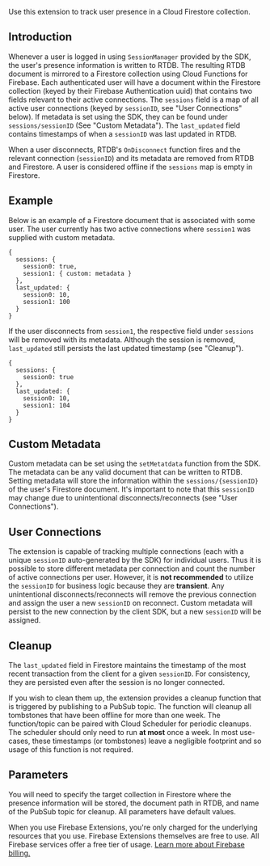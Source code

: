 Use this extension to track user presence in a Cloud Firestore collection.

## Introduction
Whenever a user is logged in using `SessionManager` provided by the SDK, the user's presence information is written to RTDB. The resulting RTDB document is mirrored to a Firestore collection using Cloud Functions for Firebase. Each authenticated user will have a document within the Firestore collection (keyed by their Firebase Authentication uuid) that contains two fields relevant to their active connections. The `sessions` field is a map of all active user connections (keyed by `sessionID`, see "User Connections" below). If metadata is set using the SDK, they can be found under `sessions/sessionID` (See "Custom Metadata"). The `last_updated` field contains timestamps of when a `sessionID` was last updated in RTDB.
 
 When a user disconnects, RTDB's `OnDisconnect` function fires and the relevant connection (`sessionID`) and its metadata are removed from RTDB and Firestore. A user is considered offline if the `sessions` map is empty in Firestore.
 
 ## Example
 
 Below is an example of a Firestore document that is associated with some user. The user currently has two active connections where `session1` was supplied with custom metadata.

```
{ 
  sessions: {
    session0: true,
    session1: { custom: metadata }
  },
  last_updated: {
    session0: 10,
    session1: 100
  }
}
```
If the user disconnects from `session1`, the respective field under `sessions` will be removed with its metadata. Although the session is removed, `last_updated` still persists the last updated timestamp (see "Cleanup").
```
{ 
  sessions: {
    session0: true
  },
  last_updated: {
    session0: 10,
    session1: 104
  }
}
```

## Custom Metadata
Custom metadata can be set using the `setMetatdata` function from the SDK. The metadata can be any valid document that can be written to RTDB. Setting metadata will store the information within the `sessions/{sessionID}` of the user's Firestore document. It's important to note that this `sessionID` may change due to unintentional disconnects/reconnects (see "User Connections"). 

## User Connections
The extension is capable of tracking multiple connections (each with a unique `sessionID` auto-generated by the SDK) for individual users. Thus it is possible to store different metadata per connection and count the number of active connections per user. However, it is **not recommended** to utilize the `sessionID` for business logic because they are **transient**. Any unintentional disconnects/reconnects will remove the previous connection and assign the user a new `sessionID` on reconnect. Custom metadata will persist to the new connection by the client SDK, but a new `sessionID` will be assigned.

## Cleanup
The `last_updated` field in Firestore maintains the timestamp of the most recent transaction from the client for a given `sessionID`. For consistency, they are persisted even after the session is no longer connected.

If you wish to clean them up, the extension provides a cleanup function that is triggered by publishing to a PubSub topic. The function will cleanup all tombstones that have been offline for more than one week. The function/topic can be paired with Cloud Scheduler for periodic cleanups. The scheduler should only need to run **at most** once a week. In most use-cases, these timestamps (or tombstones) leave a negligible footprint and so usage of this function is not required.

## Parameters
You will need to specify the target collection in Firestore where the presence information will be stored, the document path in RTDB, and name of the PubSub topic for cleanup. All parameters have default values.

When you use Firebase Extensions, you're only charged for the underlying resources that you use. Firebase Extensions themselves are free to use. All Firebase services offer a free tier of usage. [Learn more about Firebase billing.](https://firebase.google.com/pricing)